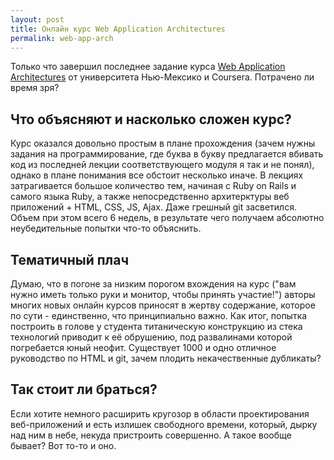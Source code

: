 ```yaml
---
layout: post
title: Онлайн курс Web Application Architectures
permalink: web-app-arch
---
```


Только что завершил последнее задание курса [Web Application Architectures](https://class.coursera.org/webapplications-003) от университета Нью-Мексико и Coursera. Потрачено ли время зря?

## Что объясняют и насколько сложен курс?

Курс оказался довольно простым в плане прохождения (зачем нужны задания на программирование, где буква в букву предлагается вбивать код из последней лекции соответствующего модуля я так и не понял), однако в плане понимания все обстоит несколько иначе. В лекциях затрагивается большое количество тем, начиная с Ruby on Rails и самого языка Ruby, а также непосредственно архитерктуры веб приложений + HTML, CSS, JS, Ajax. Даже грешный git засветился. Объем при этом всего 6 недель, в результате чего получаем абсолютно неубедительные попытки что-то объяснить.

## Тематичный плач

Думаю, что в погоне за низким порогом вхождения на курс ("вам нужно иметь только  руки и монитор, чтобы принять участие!") авторы многих новых онлайн курсов приносят в жертву содержание, которое по сути - единственно, что принципиально важно. Как итог, попытка построить в голове у студента титаническую конструкцию из стека технологий приводит к её обрушению, под развалинами которой погребается юный неофит. Существует 1000 и одно отличное руководство по HTML и git, зачем плодить некачественные дубликаты?

## Так стоит ли браться?

Если хотите немного расширить кругозор в области проектирования веб-приложений и есть излишек свободного времени, который, дырку над ним в небе, некуда пристроить совершенно. А такое вообще бывает? Вот то-то и оно.
